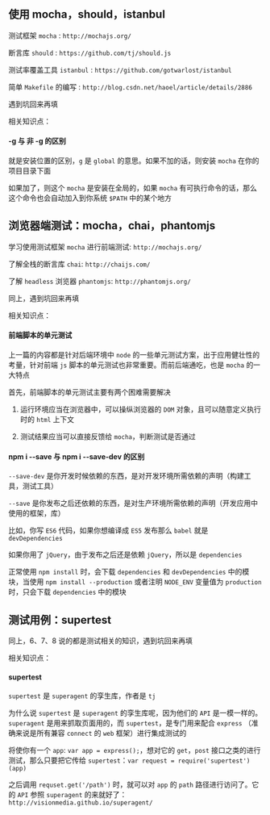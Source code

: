 ## 使用 mocha，should，istanbul

测试框架 `mocha` : `http://mochajs.org/`

断言库 `should` : `https://github.com/tj/should.js`

测试率覆盖工具 `istanbul` : `https://github.com/gotwarlost/istanbul`

简单 `Makefile` 的编写 : `http://blog.csdn.net/haoel/article/details/2886`

遇到坑回来再填

相关知识点：

#### -g 与 非 -g 的区别

就是安装位置的区别，`g` 是 `global` 的意思。如果不加的话，则安装 `mocha` 在你的项目目录下面

如果加了，则这个 `mocha` 是安装在全局的，如果 `mocha` 有可执行命令的话，那么这个命令也会自动加入到你系统 `$PATH` 中的某个地方


## 浏览器端测试：mocha，chai，phantomjs

学习使用测试框架 `mocha` 进行前端测试: `http://mochajs.org/`

了解全栈的断言库 `chai`: `http://chaijs.com/`

了解 `headless` 浏览器 `phantomjs`: `http://phantomjs.org/`

同上，遇到坑回来再填

相关知识点：

#### 前端脚本的单元测试

上一篇的内容都是针对后端环境中 `node` 的一些单元测试方案，出于应用健壮性的考量，针对前端 `js` 脚本的单元测试也非常重要。而前后端通吃，也是 `mocha` 的一大特点

首先，前端脚本的单元测试主要有两个困难需要解决

1. 运行环境应当在浏览器中，可以操纵浏览器的 `DOM` 对象，且可以随意定义执行时的 `html` 上下文

2. 测试结果应当可以直接反馈给 `mocha`，判断测试是否通过


#### npm i --save 与 npm i --save-dev 的区别

`--save-dev` 是你开发时候依赖的东西，是对开发环境所需依赖的声明（构建工具，测试工具）

`--save` 是你发布之后还依赖的东西，是对生产环境所需依赖的声明（开发应用中使用的框架，库）

比如，你写 `ES6` 代码，如果你想编译成 `ES5` 发布那么 `babel` 就是 `devDependencies`

如果你用了 `jQuery`，由于发布之后还是依赖 `jQuery`，所以是 `dependencies`

正常使用 `npm install` 时，会下载 `dependencies` 和 `devDependencies` 中的模块，当使用 `npm install --production` 或者注明 `NODE_ENV` 变量值为 `production` 时，只会下载 `dependencies` 中的模块


## 测试用例：supertest

同上，6、7、8 说的都是测试相关的知识，遇到坑回来再填

相关知识点： 

#### supertest

`supertest` 是 `superagent` 的孪生库，作者是 `tj`

为什么说 `supertest` 是 `superagent` 的孪生库呢，因为他们的 `API` 是一模一样的。`superagent` 是用来抓取页面用的，而 `supertest`，是专门用来配合 `express` （准确来说是所有兼容 `connect` 的 `web` 框架）进行集成测试的

将使你有一个 `app`: `var app = express();`，想对它的 `get`，`post` 接口之类的进行测试，那么只要把它传给 `supertest`：`var request = require('supertest')(app)`

之后调用 `requset.get('/path')` 时，就可以对 `app` 的 `path` 路径进行访问了。它的 `API` 参照 `superagent` 的来就好了：`http://visionmedia.github.io/superagent/`
